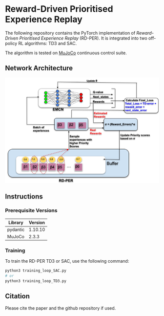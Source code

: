 # Reward-Driven Prioritised Experience Replay 
The following repository contains the PyTorch implementation of *Reward-Driven Prioritised Experience Replay* (RD-PER). It is integrated into two off-policy  RL algorithms: TD3 and SAC. 

The algorithm is tested on [MuJoCo](https://www.gymlibrary.dev/environments/mujoco/index.html) continuous control suite. 

## Network Architecture 
![architecture](readme_media/RD-PER.png)

## Instructions 
### Prerequisite Versions
|Library  |Version|
|---------|-------|
|pydantic |1.10.10|
|MuJoCo|2.3.3|

### Training
To train the RD-PER TD3 or SAC, use the following command: 

```py
python3 training_loop_SAC.py
# or
python3 training_loop_TD3.py
``` 

## Citation
Please cite the paper and the github repository if used. 
